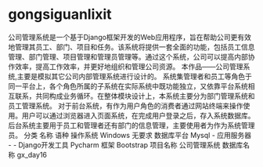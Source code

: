 # gongsiguanlixit
公司管理系统是一个基于Django框架开发的Web应用程序，旨在帮助公司更有效地管理其员工、部门、项目和任务。该系统将提供一套全面的功能，包括员工信息管理、部门管理、项目管理和管理员管理等。通过这个系统，公司可以提高内部协作效率，提高工作效率，并更好地组织和管理公司资源。
  本作品——公司管理系统,主要是模拟其它公司内部管理系统进行设计的。
  系统集管理者和员工等角色于同一平台上，各个角色所属的子系统在实际系统中既功能独立，又依靠平台系统相互联系，共同构成业务循环。在整体模块设计上，本系统主要分为部门管理系统和员工管理系统。
  对于前台系统，有作为用户角色的消费者通过网站终端来操作使用。用户可以通过浏览器进入页面系统，在完成用户登录之后，存入系统数据库。
  后台系统主要用于员工和管理者还有部门的信息管理，主要使用者为作为系统管理员。
  分类	   名称	     语种
操作系统 	Windows	  无要求
数据库平台 	Mysql	    -
应用服务器 	-	        -
Django开发工具 	Pycharm
框架 	Bootstrap
项目名称	公司管理系统
数据库名称	gx_day16

